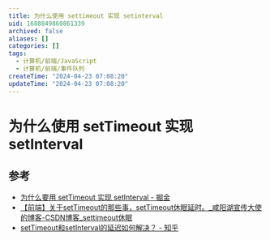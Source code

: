 ```yaml
---
title: 为什么使用 settimeout 实现 setinterval
uid: 1688849860861339
archived: false
aliases: []
categories: []
tags:
  - 计算机/前端/JavaScript
  - 计算机/前端/事件队列
createTime: "2024-04-23 07:08:20"
updateTime: "2024-04-23 07:08:20"
---
```


# 为什么使用 setTimeout 实现 setInterval

## 参考

- [为什么要用 setTimeout 实现 setInterval - 掘金](https://juejin.cn/post/6994969893141479454)
- [【前端】关于setTimeout的那些事，setTimeout休眠延时。\_咸阳湖宣传大使的博客-CSDN博客\_settimeout休眠](https://blog.csdn.net/weixin_44201257/article/details/123196921)
- [setTimeout和setInterval的延迟如何解决？ - 知乎](https://www.zhihu.com/question/29648365/answer/1194944860)
